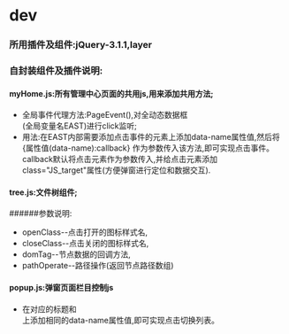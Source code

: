 # dev
### 所用插件及组件:jQuery-3.1.1,layer
### 自封装组件及插件说明:
#### myHome.js:所有管理中心页面的共用js,用来添加共用方法;
* 全局事件代理方法:PageEvent(),对全动态数据框<div id="ui-layout-center">(全局变量名EAST)进行click监听;
* 用法:在EAST内部需要添加点击事件的元素上添加data-name属性值,然后将 {属性值(data-name):callback} 作为参数传入该方法,即可实现点击事件。  
callback默认将点击元素作为参数传入,并给点击元素添加class="JS_target"属性(方便弹窗进行定位和数据交互).
#### tree.js:文件树组件;
######参数说明:  
* openClass--点击打开的图标样式名,
* closeClass--点击关闭的图标样式名,
* domTag--节点数据的回调方法,
* pathOperate--路径操作(返回节点路径数组)
#### popup.js:弹窗页面栏目控制js
* 在对应的标题<a>和<div class="pop_tab">上添加相同的data-name属性值,即可实现点击切换列表。
